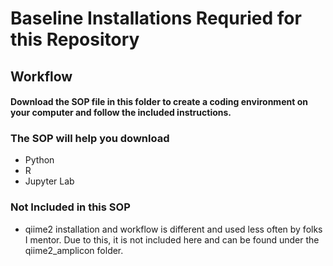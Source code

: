 # Baseline Installations Requried for this Repository

## Workflow 
#### Download the SOP file in this folder to create a coding environment on your computer and follow the included instructions.

### The SOP will help you download
- Python
- R
- Jupyter Lab

### Not Included in this SOP
- qiime2 installation and workflow is different and used less often by folks I mentor. Due to this, it is not included here and can be found under the qiime2_amplicon folder. 


